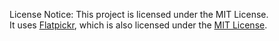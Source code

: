 License Notice:
This project is licensed under the MIT License.  
It uses [Flatpickr](https://flatpickr.js.org/), which is also licensed under the [MIT License](https://github.com/flatpickr/flatpickr/blob/master/LICENSE).
